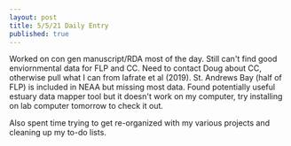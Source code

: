 ```yaml
---
layout: post
title: 5/5/21 Daily Entry
published: true
---
```


Worked on con gen manuscript/RDA most of the day. Still can't find good enviornmental data for FLP and CC. Need to contact Doug about CC, otherwise pull what I can from Iafrate et al (2019). St. Andrews Bay (half of FLP) is included in NEAA but missing most data. Found potentially useful estuary data mapper tool but it doesn't work on my computer, try installing on lab computer tomorrow to check it out. 


Also spent time trying to get re-organized with my various projects and cleaning up my to-do lists. 
